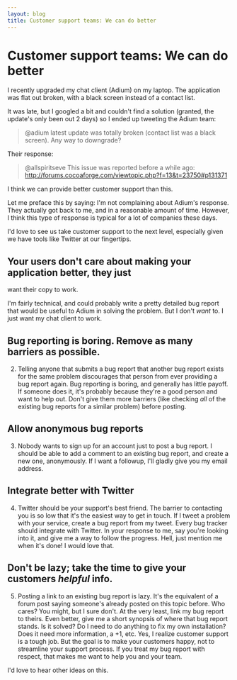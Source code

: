 ```yaml
---
layout: blog
title: Customer support teams: We can do better
---
```


# Customer support teams: We can do better

I recently upgraded my chat client (Adium) on my laptop. The application
was flat out broken, with a black screen instead of a contact list.

It was late, but I googled a bit and couldn't find a solution (granted, the update's only
been out 2 days) so I ended up tweeting the Adium team:

> @adium latest update was totally broken (contact list was a black screen). Any way to downgrade?

Their response:

> @allspiritseve This issue was reported before a while ago: http://forums.cocoaforge.com/viewtopic.php?f=13&t=23750#p131371

I think we can provide better customer support than this.

Let me preface this by saying: I'm not complaining about Adium's
response. They actually got back to me, and in a reasonable amount of
time. However, I think this type of response is typical for a lot of
companies these days. 

I'd love to see us take customer support to the next level, especially
given we have tools like Twitter at our fingertips.

## Your users don't care about making your application better, they just
want their copy to work.

I'm fairly technical, and could probably write a pretty detailed bug
   report that would be useful to Adium in solving the problem. But I
don't *want* to. I just want my chat client to work.

## Bug reporting is boring. Remove as many barriers as possible.

2. Telling anyone that submits a bug report that another bug report
   exists for the same problem discourages that person from ever
providing a bug report again. Bug reporting is boring, and generally has
little payoff. If someone does it, it's probably because they're a good
person and want to help out. Don't give them more barriers (like
checking *all* of the existing bug reports for a similar problem) before
posting. 

## Allow anonymous bug reports

3. Nobody wants to sign up for an account just to post a bug report. I
   should be able to add a comment to an existing bug report, and create
a new one, anonymously. If I want a followup, I'll gladly give you my
email address.

## Integrate better with Twitter

4. Twitter should be your support's best friend. The barrier to
   contacting you is so low that it's the easiest way to get in touch.
If I tweet a problem with your service, create a bug report from my
tweet. Every bug tracker should integrate with Twitter. In your response
to me, say you're looking into it, and give me a way to follow the
progress. Hell, just mention me when it's done! I would love that.

## Don't be lazy; take the time to give your customers *helpful* info.

5. Posting a link to an existing bug report is lazy. It's the equivalent
   of a forum post saying someone's already posted on this topic before.
Who cares? You might, but I sure don't. At the very least, link my bug
report to theirs. Even better, give me a short synopsis of where that
bug report stands. Is it solved? Do I need to do anything to fix my own
installation? Does it need more information, a +1, etc. Yes, I realize
customer support is a tough job. But the goal is to make your customers
happy, not to streamline your support process. If you treat my bug
report with respect, that makes me want to help you and your team.

I'd love to hear other ideas on this.

